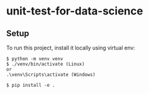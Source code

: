 # unit-test-for-data-science

## Setup
To run this project, install it locally using virtual env:

```
$ python -m venv venv
$ ./venv/bin/activate (Linux)
or
.\venv\Scripts\activate (Windows)

$ pip install -e .

```
